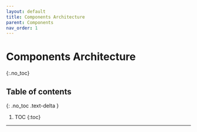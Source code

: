 ```yaml
---
layout: default
title: Components Architecture
parent: Components
nav_order: 1
---
```


# Components Architecture
{:.no_toc}

## Table of contents
{: .no_toc .text-delta }

1. TOC
{:toc}

---
